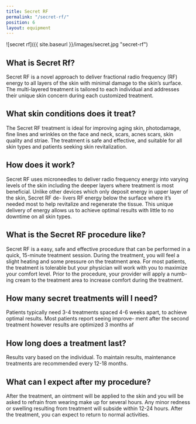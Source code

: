 ```yaml
---
title: Secret RF
permalink: "/secret-rf/"
position: 6
layout: equipment
---
```


![secret rf]({{ site.baseurl }}/images/secret.jpg "secret-rf")

## What is Secret Rf? ##

Secret RF is a novel approach to deliver fractional radio frequency (RF) energy to all layers of the skin with minimal damage to the skin’s surface. The multi-layered treatment is tailored to each individual and addresses their unique skin concern during each customized treatment.


## What skin conditions does it treat? ##

The Secret RF treatment is ideal for improving aging skin, photodamage, fine lines and wrinkles on the face and neck, scars, acnes scars, skin quality and striae. The treatment is safe and effective, and suitable for all skin types and patients seeking skin revitalization.


## How does it work? ##

Secret RF uses microneedles to deliver radio frequency energy into varying levels of the skin including the deeper layers where treatment is most beneficial. Unlike other devices which only deposit energy in upper layer of the skin, Secret RF de- livers RF energy below the surface where it’s needed most to help revitalize and regenerate the tissue. This unique delivery of energy allows us to achieve optimal results with little to no downtime on all skin types.


## What is the Secret RF procedure like? ##

Secret RF is a easy, safe and effective procedure that can be performed in a quick, 15-minute treatment session. During the treatment, you will feel a slight heating and some pressure on the treatment area. For most patients, the treatment is tolerable but your physician will work with you to maximize your comfort level. Prior to the procedure, your provider will apply a numb- ing cream to the treatment area to increase comfort during the treatment.
      

## How many secret treatments will I need? ##

Patients typically need 3-4 treatments spaced 4-6 weeks apart, to achieve optimal results. Most patients report seeing improve- ment after the second treatment however results are optimized 3 months af


## How long does a treatment last? ##

Results vary based on the individual. To maintain results, maintenance treatments are recommended every 12-18 months.


## What can I expect after my procedure? ##

After the treatment, an ointment will be applied to the skin and you will be asked to refrain from wearing make up for several hours. Any minor redness or swelling resulting from treatment will subside within 12-24 hours. After the treatment, you can expect to return to normal activities.
